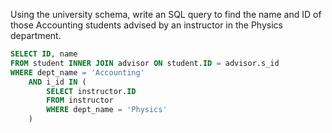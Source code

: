 Using the university schema, write an SQL query to find the name and ID of those Accounting students advised by an instructor in the Physics department.

```SQL
SELECT ID, name
FROM student INNER JOIN advisor ON student.ID = advisor.s_id
WHERE dept_name = 'Accounting' 
    AND i_id IN (
        SELECT instructor.ID
        FROM instructor
        WHERE dept_name = 'Physics'
    )
```
